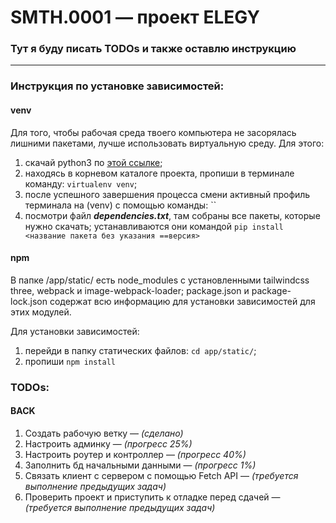 # SMTH.0001 — проект ELEGY

### Тут я буду писать TODOs и также оставлю инструкцию
---

### Инструкция по установке зависимостей:

#### venv
Для того, чтобы рабочая среда твоего компьютера не засорялась лишними пакетами, лучше использовать виртуальную среду. Для этого:
1. скачай python3 по [этой ссылке](https://www.python.org/downloads/release/python-3100/);
2. находясь в корневом каталоге проекта, пропиши в терминале команду: `virtualenv venv`;
4. после успешного завершения процесса смени активный профиль терминала на (venv) с помощью команды: ``
3. посмотри файл **_dependencies.txt_**, там собраны все пакеты, которые нужно скачать; устанавливаются они командой `pip install <название пакета без указания ==версия>`

#### npm
В папке /app/static/ есть node_modules с установленными tailwindcss three, webpack и image-webpack-loader; package.json и package-lock.json содержат всю информацию для установки зависимостей для этих модулей.

Для установки зависимостей:
1. перейди в папку статических файлов: `cd app/static/`;
2. пропиши `npm install`

### TODOs:
#### BACK
1. Создать рабочую ветку — *(сделано)*
2. Настроить админку — *(прогресс 25%)*
3. Настроить роутер и контроллер — *(прогресс 40%)*
4. Заполнить бд начальными данными — *(прогресс 1%)*
5. Связать клиент с сервером с помощью Fetch API — *(требуется выполнение предыдущих задач)*
6. Проверить проект и приступить к отладке перед сдачей — *(требуется выполнение предыдущих задач)*

